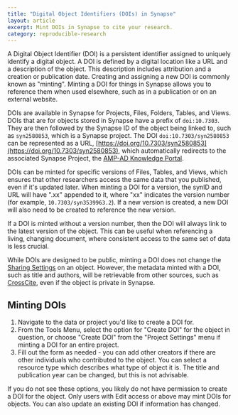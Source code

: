 ```yaml
---
title: "Digital Object Identifiers (DOIs) in Synapse"
layout: article
excerpt: Mint DOIs in Synapse to cite your research.
category: reproducible-research
---
```


<style>
#image {
    width: 35%;
}
#tableImage {
    width: 65%;
}
#tableImage:hover {
    transform: scale(3.0);
    outline: 1px solid #1e7098;
}
#image:hover {
    transform: scale(3.0);
    outline: 1px solid #1e7098;
}
</style>

A Digital Object Identifier (DOI) is a persistent identifier assigned to uniquely identify a digital object. A DOI is defined by a digital location like a URL and a description of the object. This description includes attribution and a creation or publication date. Creating and assigning a new DOI is commonly known as "minting". Minting a DOI for things in Synapse allows you to reference them when used elsewhere, such as in a publication or on an external website.

DOIs are available in Synapse for Projects, Files, Folders, Tables, and Views. DOIs that are for objects stored in Synapse have a prefix of `doi:10.7303`. They are then followed by the Synapse ID of the object being linked to, such as `syn2580853`, which is a Synapse project. The DOI `doi:10.7303/syn2580853` can be represented as a URL, [https://doi.org/10.7303/syn2580853](https://doi.org/10.7303/syn2580853), which automatically redirects to the associated Synapse Project, the [AMP-AD Knowledge Portal](https://www.synapse.org/#!Synapse:syn2580853).  

DOIs can be minted for specific versions of Files, Tables, and Views, which ensures that other researchers access the same data that you published, even if it's updated later. When minting a DOI for a version, the synID and URL will have ".xx" appended to it, where "xx" indicates the version number (for example,  `10.7303/syn3539963.2`). If a new version is created, a new DOI will also need to be created to reference the new version.

If a DOI is minted without a version number, then the DOI will always link to the latest version of the object. This can be useful when referencing a living, changing document, where consistent access to the same set of data is less crucial.

While DOIs are designed to be public, minting a DOI does not change the [Sharing Settings](sharing_settings.md) on an object. However, the metadata minted with a DOI, such as title and authors, will be retrievable from other sources, such as [CrossCite](https://citation.crosscite.org/), even if the object is private in Synapse.

## Minting DOIs

1. Navigate to the data or project you'd like to create a DOI for.
1. From the Tools Menu, select the option for "Create DOI" for the object in question, or choose "Create DOI" from the "Project Settings" menu if minting a DOI for an entire project.
1. Fill out the form as needed - you can add other creators if there are other individuals who contributed to the object. You can select a resource type which describes what type of object it is. The title and publication year can be changed, but this is not advisable.

If you do not see these options, you likely do not have permission to create a DOI for the object. Only users with Edit access or above may mint DOIs for objects. You can also update an existing DOI if information has changed.
